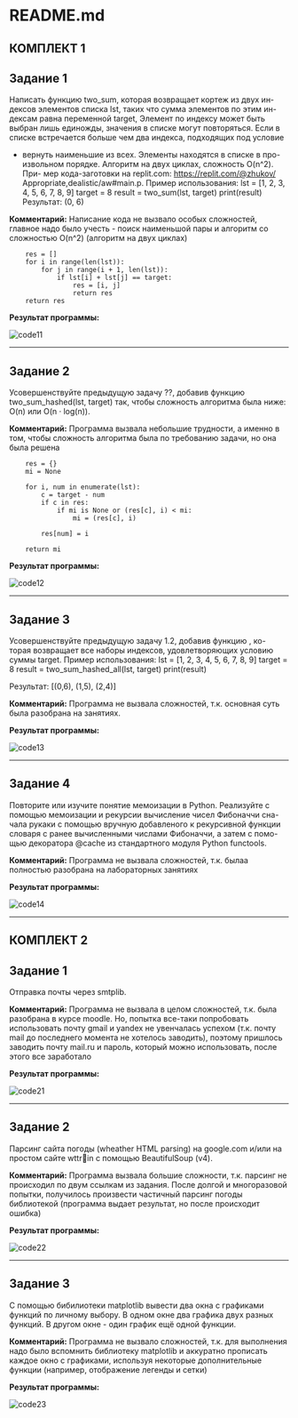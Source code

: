 # README.md


## КОМПЛЕКТ 1
## Задание 1
Написать функцию two_sum, которая возвращает кортеж из двух ин-
дексов элементов списка lst, таких что сумма элементов по этим ин-
дексам равна переменной target, Элемент по индексу может быть
выбран лишь единожды, значения в списке могут повторяться. Если в
списке встречается больше чем два индекса, подходящих под условие
- вернуть наименьшие из всех. Элементы находятся в списке в про-
извольном порядке. Алгоритм на двух циклах, сложность O(n^2). При-
мер кода-заготовки на replit.com: https://replit.com/@zhukov/
Appropriate,dealistic/aw#main.p.
Пример использования:
lst = [1, 2, 3, 4, 5, 6, 7, 8, 9]
target = 8
result = two_sum(lst, target)
print(result)
Результат:
(0, 6)

**Комментарий:** Написание кода не вызвало особых сложностей, главное надо было учесть - поиск наименьшой пары и алгоритм со сложностью O(n^2) (алгоритм на двух циклах)

```
    res = []
    for i in range(len(lst)):
        for j in range(i + 1, len(lst)):
            if lst[i] + lst[j] == target:
                res = [i, j]
                return res
    return res
```

**Результат программы:**

![code11](https://github.com/MelnikNO/programming-2/blob/main/Screen/lr4_code1_1.png)

---

## Задание 2
Усовершенствуйте предыдущую задачу ??, добавив функцию
two_sum_hashed(lst, target) так, чтобы сложность алгоритма была
ниже: O(n) или O(n · log(n)).

**Комментарий:** Программа вызвала небольшие трудности, а именно в том, чтобы сложность алгоритма была по требованию задачи, но она была решена

```
    res = {}
    mi = None

    for i, num in enumerate(lst):
        c = target - num
        if c in res:
            if mi is None or (res[c], i) < mi:
                mi = (res[c], i)

        res[num] = i

    return mi
```

**Результат программы:**

![code12](https://github.com/MelnikNO/programming-2/blob/main/Screen/lr4_code1_2.png)

---

## Задание 3
Усовершенствуйте предыдущую задачу 1.2, добавив функцию , ко-
торая возвращает все наборы индексов, удовлетворяющих условию
суммы target. Пример использования:
lst = [1, 2, 3, 4, 5, 6, 7, 8, 9]
target = 8
result = two_sum_hashed_all(lst, target)
print(result)

Результат:
[(0,6), (1,5), (2,4)]

**Комментарий:** Программа не вызвала сложностей, т.к. основная суть была разобрана на занятиях.

**Результат программы:**

![code13](https://github.com/MelnikNO/programming-2/blob/main/Screen/lr4_code1_3.png)

---

## Задание 4
Повторите или изучите понятие мемоизации в Python. Реализуйте с
помощью мемоизации и рекурсии вычисление чисел Фибоначчи сна-
чала рукаки с помощью вручную добавленого к рекурсивной функции
словаря с ранее вычисленными числами Фибоначчи, а затем с помо-
щью декоратора @cache из стандартного модуля Python functools.

**Комментарий:** Программа не вызвала сложностей, т.к. былаа полностью разобрана на лабораторных занятиях

**Результат программы:** 

![code14](https://github.com/MelnikNO/programming-2/blob/main/Screen/lr4_code1_4.png)

---

## КОМПЛЕКТ 2
## Задание 1
Отправка почты через smtplib.

**Комментарий:** Программа не вызвала в целом сложностей, т.к. была разобрана в курсе moodle. Но, попытка все-таки попробовать использовать почту gmail и yandex не увенчалась успехом (т.к. почту mail до последнего момента не хотелось заводить), поэтому пришлось заводить почту mail.ru и пароль, который можно использовать, после этого все заработало 

**Результат программы:**

![code21](https://github.com/MelnikNO/programming-2/blob/main/Screen/lr4_code2_1.jpg)

---

## Задание 2
Парсинг сайта погоды (wheather HTML parsing) на google.com и/или на простом сайте wttrin с помощью BeautifulSoup (v4).

**Комментарий:** Программа вызвала большие сложности, т.к. парсинг не происходил по двум ссылкам из задания. После долгой и многоразовой попытки, получилось произвести частичный парсинг погоды библиотекой (программа выдает результат, но после происходит ошибка)

**Результат программы:** 

![code22](https://github.com/MelnikNO/programming-2/blob/main/Screen/lr4_code2_2.png)

---

## Задание 3
С помощью бибилиотеки matplotlib вывести два окна с графиками
функций по личному выбору. В одном окне два графика двух разных
функций. В другом окне - один график ещё одной функции.

**Комментарий:** Программа не вызвало сложностей, т.к. для выполнения надо было вспомнить библиотеку matplotlib и аккуратно прописать каждое окно с графиками, используя некоторые дополнительные функции (например, отображение легенды и сетки)

**Результат программы:**

![code23](https://github.com/MelnikNO/programming-2/blob/main/Screen/lr4_code2_3.png)
